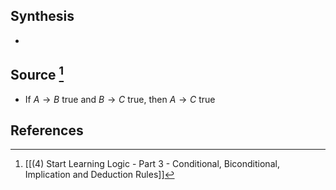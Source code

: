 ## Synthesis
- 
## Source [^1]
- If $A \to B$ true and $B \to C$ true, then $A \to C$ true
## References

[^1]: [[(4) Start Learning Logic - Part 3 - Conditional, Biconditional, Implication and Deduction Rules]]